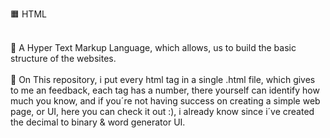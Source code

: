 🟧 HTML<br><br>

🔰 A Hyper Text Markup Language, which allows, us to build the basic structure of the websites. <br><br>
🔰 On This repository, i put every html tag in a single .html file, which gives to me an feedback, each tag has a number, there yourself can identify how much you know, and if you´re not having success on creating a simple web page, or UI, here you can check it out :), i already know since i´ve created the decimal to binary & word generator UI.
